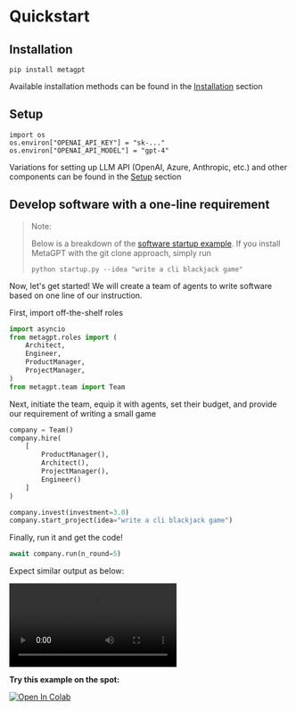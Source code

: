 
# Quickstart
## Installation
```
pip install metagpt
```
 Available installation methods can be found in the [Installation](./installation) section

## Setup
```
import os
os.environ["OPENAI_API_KEY"] = "sk-..."
os.environ["OPENAI_API_MODEL"] = "gpt-4"
```
Variations for setting up LLM API (OpenAI, Azure, Anthropic, etc.) and other components can be found in the [Setup](./setup) section

## Develop software with a one-line requirement
>Note:
>
>Below is a breakdown of the [software startup example](https://github.com/geekan/MetaGPT/blob/main/startup.py). If you install MetaGPT with the git clone approach, simply run
>```
>python startup.py --idea "write a cli blackjack game"
>```
Now, let's get started! We will create a team of agents to write software based on one line of our instruction.

First, import off-the-shelf roles
```python
import asyncio
from metagpt.roles import (
    Architect,
    Engineer,
    ProductManager,
    ProjectManager,
)
from metagpt.team import Team
```
Next, initiate the team, equip it with agents, set their budget, and provide our requirement of writing a small game
```python
company = Team()
company.hire(
    [
        ProductManager(),
        Architect(),
        ProjectManager(),
        Engineer()
    ]
)

company.invest(investment=3.0)
company.start_project(idea="write a cli blackjack game")
```
Finally, run it and get the code!
```python
await company.run(n_round=5)
```

Expect similar output as below:

<video  controls>
  <source src="https://user-images.githubusercontent.com/2707039/250054654-5e8c1062-8c35-440f-bb20-2b0320f8d27d.mp4" type="video/mp4">
</video>

<b>Try this example on the spot:</b>

[![Open In Colab](https://colab.research.google.com/assets/colab-badge.svg)](https://colab.research.google.com/drive/1X8XSn8AN1WFv_PwtTres62OoVUNfHRAH?usp=sharing)
